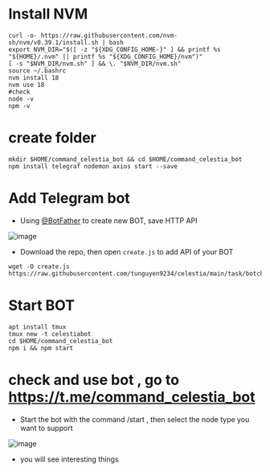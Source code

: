 # Install NVM
```
curl -o- https://raw.githubusercontent.com/nvm-sh/nvm/v0.39.1/install.sh | bash
export NVM_DIR="$([ -z "${XDG_CONFIG_HOME-}" ] && printf %s "${HOME}/.nvm" || printf %s "${XDG_CONFIG_HOME}/nvm")"
[ -s "$NVM_DIR/nvm.sh" ] && \. "$NVM_DIR/nvm.sh"
source ~/.bashrc
nvm install 18
nvm use 18
#check
node -v
npm -v
```
# create folder 
```
mkdir $HOME/command_celestia_bot && cd $HOME/command_celestia_bot
npm install telegraf nodemon axios start --save
```
# Add Telegram bot
- Using [@BotFather](https://t.me/BotFather) to create new BOT, save HTTP API

![image](https://user-images.githubusercontent.com/110772351/229352442-98e30347-943b-46f7-bb6b-30a162b4ea88.png)

- Download the repo, then open `create.js` to add API of your BOT
```
wget -O create.js https://raw.githubusercontent.com/tunguyen9234/celestia/main/task/botcheck/create.js
```
# Start BOT
```
apt install tmux
tmux new -t celestiabot
cd $HOME/command_celestia_bot
npm i && npm start
```
# check and use bot , go to https://t.me/command_celestia_bot
- Start the bot with the command /start , then select the node type you want to support

![image](https://user-images.githubusercontent.com/110772351/229537515-e57a39d8-992a-4c03-86ba-562082390368.png)

- you will see interesting things


